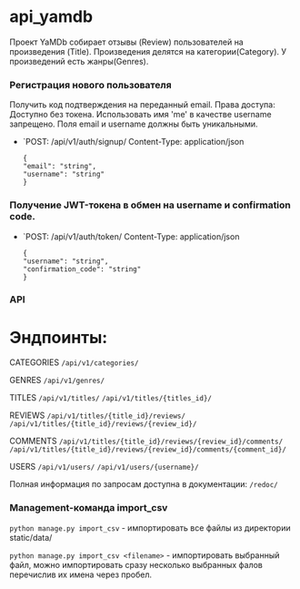 # api_yamdb
Проект YaMDb собирает отзывы (Review) пользователей на произведения (Title).
Произведения делятся на категории(Category).
У произведений есть жанры(Genres).

### Регистрация нового пользователя
Получить код подтверждения на переданный email.
Права доступа: Доступно без токена.
Использовать имя 'me' в качестве username запрещено.
Поля email и username должны быть уникальными.

*   `POST: /api/v1/auth/signup/
Content-Type: application/json

        {
        "email": "string",
        "username": "string"
        }


### Получение JWT-токена в обмен на username и confirmation code.
    
*   `POST: /api/v1/auth/token/
Content-Type: application/json

        {
        "username": "string",
        "confirmation_code": "string"
        }


### API
# Эндпоинты:
 CATEGORIES
`/api/v1/categories/`

 GENRES
`/api/v1/genres/`

 TITLES
`/api/v1/titles/`
`/api/v1/titles/{titles_id}/`

 REVIEWS
`/api/v1/titles/{title_id}/reviews/`
`/api/v1/titles/{title_id}/reviews/{review_id}/`

 COMMENTS
`/api/v1/titles/{title_id}/reviews/{review_id}/comments/`
`/api/v1/titles/{title_id}/reviews/{review_id}/comments/{comment_id}/`

 USERS
`/api/v1/users/`
`/api/v1/users/{username}/`

Полная информация по запросам доступна в документации: `/redoc/`


### Management-команда import_csv

`python manage.py import_csv` - импортировать все файлы из директории static/data/

`python manage.py import_csv <filename>` - импортировать выбранный файл, можно импортировать сразу несколько выбранных фалов перечислив их имена через пробел.
